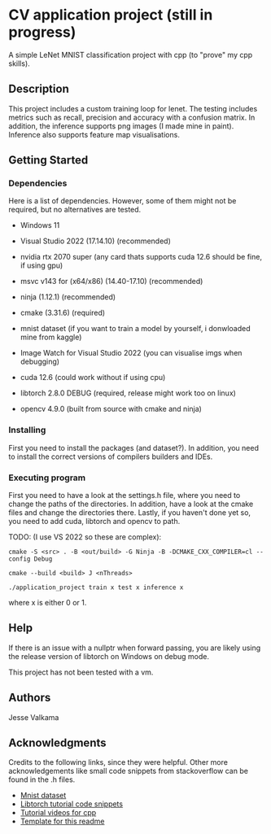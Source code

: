 # CV application project (still in progress)

A simple LeNet MNIST classification project with cpp (to "prove" my cpp skills).

## Description

This project includes a custom training loop for lenet. The testing includes metrics
such as recall, precision and accuracy with a confusion matrix. In addition, the
inference supports png images (I made mine in paint). Inference also supports
feature map visualisations.

## Getting Started

### Dependencies

Here is a list of dependencies. However, some of them might not be required,
but no alternatives are tested.

* Windows 11
* Visual Studio 2022 (17.14.10) (recommended)
* nvidia rtx 2070 super (any card thats supports cuda 12.6 should be fine, if using gpu)

* msvc v143 for (x64/x86) (14.40-17.10) (recommended)
* ninja (1.12.1) (recommended)
* cmake (3.31.6) (required)
* mnist dataset (if you want to train a model by yourself, i donwloaded mine from kaggle)
* Image Watch for Visual Studio 2022 (you can visualise imgs when debugging)

* cuda 12.6 (could work without if using cpu)
* libtorch 2.8.0 DEBUG (required, release might work too on linux)
* opencv 4.9.0 (built from source with cmake and ninja)

### Installing

First you need to install the packages (and dataset?). In addition, you need to install the correct
versions of compilers builders and IDEs.

### Executing program

First you need to have a look at the settings.h file, where you need to change
the paths of the directories. In addition, have a look at the cmake files and
change the directories there. Lastly, if you haven't done yet so, you need to add
cuda, libtorch and opencv to path.

TODO: (I use VS 2022 so these are complex):

```
cmake -S <src> . -B <out/build> -G Ninja -B -DCMAKE_CXX_COMPILER=cl --config Debug
```
```
cmake --build <build> J <nThreads>
```
```
./application_project train x test x inference x
```
where x is either 0 or 1.

## Help

If there is an issue with a nullptr when forward passing, you are likely using
the release version of libtorch on Windows on debug mode. 

This project has not been tested with a vm.

## Authors

Jesse Valkama 

## Acknowledgments

Credits to the following links, since they were helpful. Other more acknowledgements like small code snippets
from stackoverflow can be found in the .h files.
* [Mnist dataset](https://www.kaggle.com/datasets/hojjatk/mnist-dataset)
* [Libtorch tutorial code snippets](https://github.com/pytorch/examples/tree/main/cpp)
* [Tutorial videos for cpp](https://www.youtube.com/playlist?list=PLlrATfBNZ98dudnM48yfGUldqGD0S4FFb)
* [Template for this readme](https://gist.github.com/DomPizzie/7a5ff55ffa9081f2de27c315f5018afc)